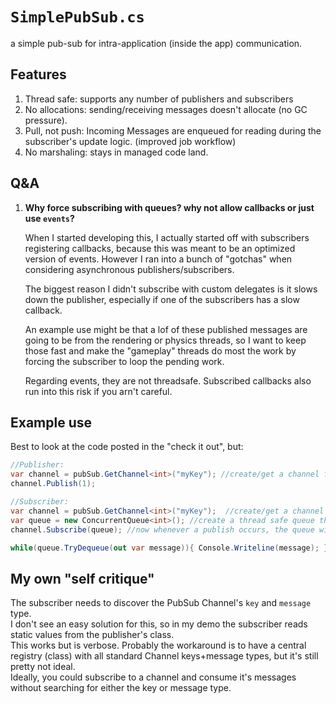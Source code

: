﻿```SimplePubSub.cs```
======
a simple pub-sub for intra-application (inside the app) communication.  


Features
-------------
1. Thread safe: supports any number of publishers and subscribers
2. No allocations:  sending/receiving messages doesn't allocate (no GC pressure). 
3. Pull, not push:  Incoming Messages are enqueued for reading during the subscriber's update logic. (improved job workflow)
4. No marshaling:  stays in managed code land.


Q&A
------
1. **Why force subscribing with queues?  why not allow callbacks or just use ```events```?**

	When I started developing this, I actually started off with subscribers registering callbacks, because this was meant to be an optimized version of events. However I ran into a bunch of "gotchas" when considering asynchronous publishers/subscribers.

	The biggest reason I didn't subscribe with custom delegates is it slows down the publisher, especially if one of the subscribers has a slow callback.  
	
	An example use might be that a lof of these published messages are going to be from the rendering or physics threads, so I want to keep those fast and make the "gameplay" threads do most the work by forcing the subscriber to loop the pending work.

	Regarding events, they are not threadsafe. Subscribed callbacks also run into this risk if you arn't careful.


	
Example use
-------------
Best to look at the code posted in the "check it out", but:

```csharp
//Publisher:
var channel = pubSub.GetChannel<int>("myKey"); //create/get a channel for sending/receiving messages
channel.Publish(1);

//Subscriber:
var channel = pubSub.GetChannel<int>("myKey");  //create/get a channel for sending/receiving messages
var queue = new ConcurrentQueue<int>(); //create a thread safe queue that messages will be put in.
channel.Subscribe(queue); //now whenever a publish occurs, the queue will get the message

while(queue.TryDequeue(out var message)){ Console.Writeline(message); }  //do work with the message
```

My own "self critique"
-----
The subscriber needs to discover the PubSub Channel's ```key``` and ```message``` type.  
I don't see an easy solution for this, so in my demo the subscriber reads static values from the publisher's class.   
This works but is verbose.   Probably the workaround is to have a central registry (class) with all standard Channel keys+message types, but it's still pretty not ideal.  
Ideally, you could subscribe to a channel and consume it's messages without searching for either the key or message type.


